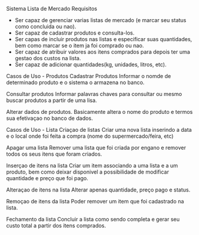 Sistema Lista de Mercado
Requisitos
- Ser capaz de gerenciar varias listas de mercado (e marcar seu status como concluida ou nao).
- Ser capaz de cadastrar produtos e consulta-los.
- Ser capas de incluir produtos nas listas e especificar suas quantidades, bem como marcar se o item ja foi comprado ou nao.
- Ser capaz de atribuir valores aos itens comprados para depois ter uma gestao dos custos na lista.
- Ser capaz de adicionar quantidades(kg, unidades, litros, etc).

Casos de Uso - Produtos
Cadastrar Produtos
Informar o nomde de determinado produto e o sistema o armazena no banco.

Consultar produtos
Informar palavras chaves para consultar ou mesmo buscar produtos a partir de uma lisa.

Alterar dados de produtos.
Basicamente altera o nome do produto e termos sua efetivaçao no banco de dados.

Casos de Uso - Lista
Criaçao de listas
Criar uma nova lista inserindo a data e o local onde foi feita a compra (nome do supermercado/feira, etc)

Apagar uma lista
Remover uma lista que foi criada por engano e remover todos os seus itens que foram criados.

Inserçao de itens na lista
Criar um item associando a uma lista e a um produto, bem como deixar disponivel a possibilidade de modificar quantidade e preço que foi pago.

Alteraçao de itens na lista
Alterar apenas quantidade, preço pago e status.

Remoçao de itens da lista
Poder remover um item que foi cadastrado na lista.

Fechamento da lista
Concluir a lista como sendo completa e gerar seu custo total a partir dos itens comprados.
